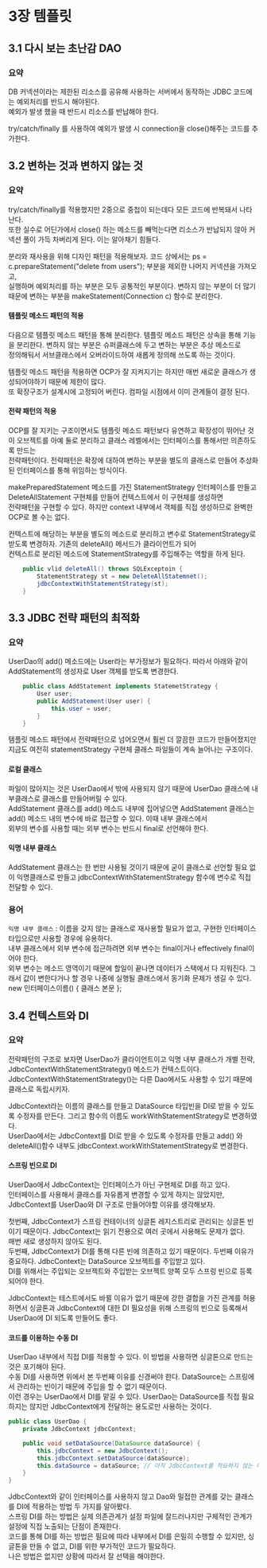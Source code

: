 # 3장 템플릿

## 3.1 다시 보는 초난감 DAO

### 요약
DB 커넥션이라는 제한된 리소스를 공유해 사용하는 서버에서 동작하는 JDBC 코드에는 예외처리를 반드시 해야된다.  
예외가 발생 했을 때 반드시 리소스를 반납해야 한다.  

try/catch/finally 를 사용하여 예외가 발생 시 connection을 close()해주는 코드를 추가한다.  


## 3.2 변하는 것과 변하지 않는 것

### 요약
try/catch/finally를 적용했지만 2중으로 중첩이 되는데다 모든 코드에 반복돼서 나타난다.  
또한 실수로 어딘가에서 close() 하는 메소드를 빼먹는다면 리소스가 반납되지 않아 커넥션 풀이 가득 차버리게 된다. 이는 알아채기 힘들다.  

분리와 재사용을 위해 디자인 패턴을 적용해보자. 코드 상에서는 ps = c.prepareStatement("delete from users"); 부분을 제외한 나머지 커넥션을 가져오고,  
실행하며 예외처리를 하는 부분은 모두 공통적인 부분이다. 변하지 않는 부분이 더 많기 때문에 변하는 부분을 makeStatement(Connection c) 함수로 분리한다.  

#### 템플릿 메소드 패턴의 적용
다음으로 템플릿 메소드 패턴을 통해 분리한다. 템플릿 메소드 패턴은 상속을 통해 기능을 분리한다. 변하지 않는 부분은 슈퍼클래스에 두고 변하는 부분은 추상 메소드로  
정의해둬서 서브클래스에서 오버라이드하여 새롭게 정의해 쓰도록 하는 것이다.  

템플릿 메소드 패턴을 적용하면 OCP가 잘 지켜지기는 하지만 매번 새로운 클래스가 생성되어야하기 때문에 제한이 많다.  
또 확장구조가 설계시에 고정되어 버린다. 컴파일 시점에서 이미 관계들이 결정 된다.  

#### 전략 패턴의 적용 
OCP를 잘 지키는 구조이면서도 템플릿 메소드 패턴보다 유연하고 확장성이 뛰어난 것이 오브젝트를 아예 둘로 분리하고 클래스 레벨에서는 인터페이스를 통해서만 의존하도록 만드는  
전략패턴이다. 전략패턴은 확장에 대하여 변하는 부분을 별도의 클래스로 만들어 추상화된 인터페이스를 통해 위임하는 방식이다.  

makePreparedStatement 메소드를 가진 StatementStrategy 인터페이스를 만들고 DeleteAllStatement 구현체를 만들어 컨텍스트에서 이 구현체를 생성하면  
전략패턴을 구현할 수 있다.
하지만 context 내부에서 객체를 직접 생성하므로 완벽한 OCP로 볼 수는 없다.  

컨텍스트에 해당하는 부분을 별도의 메소드로 분리하고 변수로 StatementStrategy로 받도록 변경하자. 기존의 deleteAll() 메서드가 클라이언트가 되어  
컨텍스트로 분리된 메소드에 StatementStrategy를 주입해주는 역할을 하게 된다.  

```java
    public vlid deleteAll() throws SQLExceptoin {
        StatementStrategy st = new DeleteAllStatemnet();
        jdbcContextWithStatementStrategy(st);
    }
```


## 3.3 JDBC 전략 패턴의 최적화

### 요약
UserDao의 add() 메소드에는 User라는 부가정보가 필요하다. 따라서 아래와 같이 AddStatement의 생성자로 User 객체를 받도록 변경한다.
```java
    public class AddStatement implements StatemetStrategy {
        User user;
        public AddStatement(User user) {
            this.user = user;
        }
    }
```

템플릿 메소드 패턴에서 전략패턴으로 넘어오면서 훨씬 더 깔끔한 코드가 만들어졌지만 지금도 여전히 statementStrategy 구현체 클래스 파일들이 계속 늘어나는 구조이다.

#### 로컬 클래스
파일이 많아지는 것은 UserDao에서 밖에 사용되지 않기 때문에 UserDao 클래스에 내부클래스로 클래스를 만들어버릴 수 있다.  
AddStatement 클래스를 add() 메소드 내부에 집어넣으면 AddStatement 클래스는 add() 메소드 내의 변수에 바로 접근할 수 있다. 이때 내부 클래스에서  
외부의 변수를 사용할 때는 외부 변수는 반드시 final로 선언해야 한다.

#### 익명 내부 클래스
AddStatement 클래스는 한 번만 사용될 것이기 때문에 굳이 클래스로 선언할 필요 없이 익명클래스로 만들고 jdbcContextWithStatementStrategy 함수에 변수로 직접 전달할 수 있다.

### 용어
`익명 내부 클래스` : 이름을 갖지 않는 클래스로 재사용할 필요가 없고, 구현한 인터페이스 타입으로만 사용할 경우에 유용하다.   
내부 클래스에서 외부 변수에 접근하려면 외부 변수는 final이거나 effectively final이어야 한다.  
외부 변수는 메소드 영역이기 때문에 할일이 끝나면 데이터가 스택에서 다 지워진다. 그래서 값이 변한다거나 할 경우 나중에 실행될 클래스에서 동기화 문제가 생길 수 있다.  
new 인터페이스이름() { 클래스 본문 };


## 3.4 컨텍스트와 DI

### 요약
전략패턴의 구조로 보자면 UserDao가 클라이언트이고 익명 내부 클래스가 개별 전략, JdbcContextWithStatementStrategy() 메소드가 컨텍스트이다.  
JdbcContextWithStatementStrategy()는 다른 Dao에서도 사용할 수 있기 때문에 클래스로 독립시키자.

JdbcContext라는 이름의 클래스를 만들고 DataSource 타입빈을 DI로 받을 수 있도록 수정자를 만든다. 그리고 함수의 이름도 workWithStatementStrategy로 변경하였다.  
UserDao에서는 JdbcContext를 DI로 받을 수 있도록 수정자를 만들고 add() 와 deleteAll()함수 내부도 jdbcContext.workWithStatementStrategy로 변경한다.

#### 스프링 빈으로 DI
UserDao에서 JdbcContext는 인터페이스가 아닌 구현체로 DI를 하고 있다.  
인터페이스를 사용해서 클래스를 자유롭게 변경할 수 있게 하지는 않았지만, JdbcContext를 UserDao와 DI 구조로 만들어야할 이유를 생각해보자.

첫번째, JdbcContext가 스프링 컨테이너의 싱글톤 레지스트리로 관리되는 싱글톤 빈이기 때문이다. JdbcContext는 읽기 전용으로 여러 곳에서 사용해도 문제가 없다.  
매번 새로 생성하지 않아도 된다.  
두번째, JdbcContext가 DI를 통해 다른 빈에 의존하고 있기 때문이다. 두번째 이유가 중요하다. JdbcContext는 DataSource 오브젝트를 주입받고 있다.  
DI를 위해서는 주입되는 오브젝트와 주입받는 오브젝트 양쪽 모두 스프링 빈으로 등록되어야 한다.

JdbcContext는 테스트에서도 바뀔 이유가 없기 때문에 강한 결합을 가진 관계를 허용하면서 싱글톤과 JdbcContext에 대한 DI 필요성을 위해 스프링의 빈으로 등록해서  
UserDao에 DI 되도록 만들어도 좋다.

#### 코드를 이용하는 수동 DI
UserDao 내부에서 직접 DI를 적용할 수 있다. 이 방법을 사용하면 싱글톤으로 만드는 것은 포기해야 된다.  
수동 DI를 사용하면 위에서 본 두번째 이유를 신경써야 한다. DataSource는 스프링에서 관리하는 빈이기 때문에 주입을 할 수 없기 때문이다.  
이런 경우는 UserDao에서 DI를 맡길 수 있다. UserDao는 DataSource를 직접 필요하지는 않지만 JdbcContext에게 전달하는 용도로만 사용하는 것이다.
```java
public class UserDao {
    private JdbcContext jdbcContext;

    public void setDataSource(DataSource dataSource) {
        this.jdbcContext = new JdbcContext();
        this.jdbcContext.setDataSource(dataSource);
        this.dataSource = dataSource; // 아직 JdbcContext를 적요하지 않는 메소드를 위해 저장해준다.
    }
}
```

JdbcContext와 같이 인터페이스를 사용하지 않고 Dao와 밀접한 관계를 갖는 클래스를 DI에 적용하는 방법 두 가지를 알아봤다.  
스프링 DI를 하는 방법은 실제 의존관계가 설정 파일에 잘드러나지만 구체적인 관계가 설정에 직접 노출되는 단점이 존재한다.  
코드를 통해 DI를 하는 방법은 필요에 따라 내부에서 DI를 은밀히 수행할 수 있지만, 싱글톤을 만들 수 없고, DI를 위한 부가적인 코드가 필요하다.  
나은 방법은 없지만 상황에 따라서 잘 선택을 해야한다.



